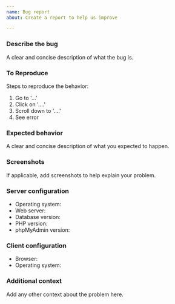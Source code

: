 ```yaml
---
name: Bug report
about: Create a report to help us improve

---
```


### Describe the bug

A clear and concise description of what the bug is.

### To Reproduce

Steps to reproduce the behavior:
1. Go to '...'
2. Click on '....'
3. Scroll down to '....'
4. See error

### Expected behavior

A clear and concise description of what you expected to happen.

### Screenshots

If applicable, add screenshots to help explain your problem.

### Server configuration

- Operating system:
- Web server:
- Database version:
- PHP version:
- phpMyAdmin version:

### Client configuration

- Browser:
- Operating system:

### Additional context

Add any other context about the problem here.
